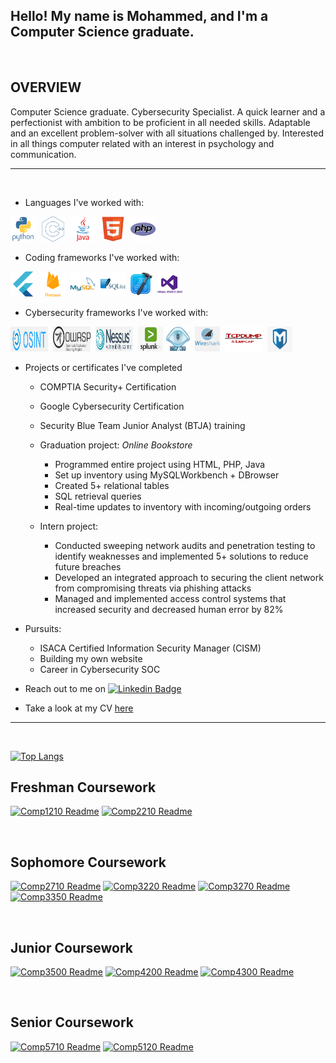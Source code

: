 ## Hello! My name is Mohammed, and I'm a Computer Science graduate.

<br>

## OVERVIEW
Computer Science graduate. Cybersecurity Specialist. A quick learner and a perfectionist with ambition to be proficient in all needed skills. Adaptable and an excellent problem-solver with all situations challenged by. Interested in all things computer related with an interest in psychology and communication.

---
<br>

- Languages I've worked with:
<div>
    <img src="https://github.com/devicons/devicon/blob/master/icons/python/python-original-wordmark.svg" title="Python" alt="py" width="40" height="40"/>&nbsp;
    <img src="https://github.com/devicons/devicon/blob/master/icons/cplusplus/cplusplus-line.svg"  title="Cplusplus" alt="C++" width="40" height="40"/>&nbsp;
    <img src="https://github.com/devicons/devicon/blob/master/icons/java/java-original-wordmark.svg" title="Java" alt="Java" width="40" height="40"/>&nbsp; 
    <img src="https://github.com/devicons/devicon/blob/master/icons/html5/html5-original.svg" title="HTML5" alt="HTML" width="40" height="40"/>&nbsp;
    <img src="https://github.com/devicons/devicon/blob/master/icons/php/php-original.svg" title="PHP" alt="PHP" width="40" height="40"/>&nbsp;
</div>


- Coding frameworks I've worked with:
<div>
    <img src="https://github.com/devicons/devicon/blob/master/icons/flutter/flutter-original.svg" title="Flutter" alt="Flutter" width="40" height="40"/>&nbsp;
    <img src="https://github.com/devicons/devicon/blob/master/icons/firebase/firebase-plain-wordmark.svg" title="Firebase" alt="Firebase" width="40" height="40"/>&nbsp;
    <img src="https://github.com/devicons/devicon/blob/master/icons/mysql/mysql-original-wordmark.svg" title="MySQL" alt="MySQL" width="40" height="40"/>&nbsp;
    <img src="https://github.com/devicons/devicon/blob/master/icons/sqlite/sqlite-original-wordmark.svg" title="SQLite" **alt="Sqlite" width="40" height="40"/>
    <img src="https://github.com/devicons/devicon/blob/master/icons/xcode/xcode-original.svg" title="Xcode"  alt="Xcode" width="40" height="40"/>&nbsp;
    <img src="https://github.com/devicons/devicon/blob/master/icons/visualstudio/visualstudio-plain-wordmark.svg" title="VisualStudio"  alt="VStudio" width="40" height="40"/>&nbsp;
</div>


- Cybersecurity frameworks I've worked with:
<div>
    <img src="https://github.com/MSalaam/MSalaam/blob/main/assets/OSINT-logo.png" title="OSINT" alt="OSINT" width="60" height="40"/>&nbsp;
    <img src="https://github.com/MSalaam/MSalaam/blob/main/assets/OWASP-logo.png" title="OWASP" alt="OWASP" width="60" height="40"/>&nbsp;
    <img src="https://github.com/MSalaam/MSalaam/blob/main/assets/nessus-logo.png" title="Nesus" alt="nessus" width="60" height="40"/>&nbsp;
    <img src="https://github.com/MSalaam/MSalaam/blob/main/assets/splunk-logo.png" title="splunk" **alt="splunk" width="40" height="40"/>
    <img src="https://github.com/MSalaam/MSalaam/blob/main/assets/nmap-logo.png" title="nmap"  alt="nmap" width="40" height="40"/>&nbsp;
    <img src="https://github.com/MSalaam/MSalaam/blob/main/assets/wireshark-logo.png" title="wireshark"  alt="wireshark" width="40" height="40"/>&nbsp;
    <img src="https://github.com/MSalaam/MSalaam/blob/main/assets/tcpdump-logo.png" title="tcpdump"  alt="tcpdump" width="60" height="40"/>&nbsp;
    <img src="https://github.com/MSalaam/MSalaam/blob/main/assets/metasploit-logo.jpeg" title="metasploit"  alt="metasploit" width="40" height="40"/>&nbsp;
</div>


- Projects or certificates I've completed
    - COMPTIA Security+ Certification
    - Google Cybersecurity Certification
    - Security Blue Team Junior Analyst (BTJA) training

    - Graduation project:
         *Online Bookstore*
        * Programmed entire project using HTML, PHP, Java
        * Set up inventory using MySQLWorkbench + DBrowser
        * Created 5+ relational tables
        * SQL retrieval queries
        * Real-time updates to inventory with incoming/outgoing orders
    - Intern project:
        * Conducted sweeping network audits and penetration testing to identify weaknesses and implemented 5+ solutions to reduce future breaches
        * Developed an integrated approach to securing the client network from compromising threats via phishing attacks
        * Managed and implemented access control systems that increased security and decreased human error by 82%


- Pursuits:
    - ISACA Certified Information Security Manager (CISM)
    - Building my own website 
    - Career in Cybersecurity SOC
    
    

- Reach out to me on [![Linkedin Badge](https://img.shields.io/badge/LinkedIn-blue?logo=linkedin&logoColor=white&style=for-the-badge)](https://www.linkedin.com/in/mohammed-salaam-16b670245/)
- Take a look at my CV [here](https://github.com/MSalaam/MSalaam/blob/main/assets/Mohammed%20Salaam%20CV.pdf)


---
<br>

[![Top Langs](https://github-readme-stats.vercel.app/api/top-langs/?username=MSalaam&layout=compact&theme=vision-friendly-dark)](https://github.com/anuraghazra/github-readme-stats)


## Freshman Coursework

[![Comp1210 Readme](https://github-readme-stats.vercel.app/api/pin/?username=MSalaam&repo=Comp1210&theme=transparent)](https://github.com/MSalaam/COMP1210)
[![Comp2210 Readme](https://github-readme-stats.vercel.app/api/pin/?username=MSalaam&repo=Comp2210&theme=transparent)](https://github.com/MSalaam/COMP2210)


<br>

## Sophomore Coursework

[![Comp2710 Readme](https://github-readme-stats.vercel.app/api/pin/?username=MSalaam&repo=Comp2710&theme=transparent)](https://github.com/MSalaam/COMP2710)
[![Comp3220 Readme](https://github-readme-stats.vercel.app/api/pin/?username=MSalaam&repo=Comp3220&theme=transparent)](https://github.com/MSalaam/COMP3220)
[![Comp3270 Readme](https://github-readme-stats.vercel.app/api/pin/?username=MSalaam&repo=Comp3270&theme=transparent)](https://github.com/MSalaam/COMP3270)
[![Comp3350 Readme](https://github-readme-stats.vercel.app/api/pin/?username=MSalaam&repo=Comp3350&theme=transparent)](https://github.com/MSalaam/COMP3350)


<br>

## Junior Coursework

[![Comp3500 Readme](https://github-readme-stats.vercel.app/api/pin/?username=MSalaam&repo=Comp3500&theme=transparent)](https://github.com/MSalaam/COMP3500)
[![Comp4200 Readme](https://github-readme-stats.vercel.app/api/pin/?username=MSalaam&repo=Comp4200&theme=transparent)](https://github.com/MSalaam/COMP4200)
[![Comp4300 Readme](https://github-readme-stats.vercel.app/api/pin/?username=MSalaam&repo=Comp4300&theme=transparent)](https://github.com/MSalaam/COMP4300)


<br>

## Senior Coursework

[![Comp5710 Readme](https://github-readme-stats.vercel.app/api/pin/?username=MSalaam&repo=Comp5710&theme=transparent)](https://github.com/MSalaam/COMP5710)
[![Comp5120 Readme](https://github-readme-stats.vercel.app/api/pin/?username=MSalaam&repo=Comp5120&theme=transparent)](https://github.com/MSalaam/COMP5120)